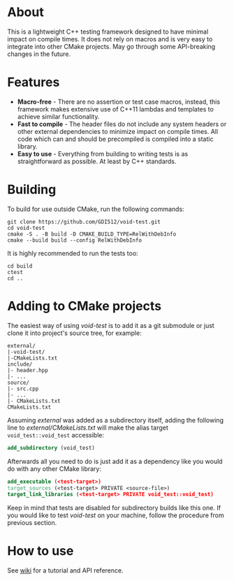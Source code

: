 # About
This is a lightweight C++ testing framework designed to have minimal impact on compile times.
It does not rely on macros and is very easy to integrate into other CMake projects.
May go through some API-breaking changes in the future.

# Features
* **Macro-free** - There are no assertion or test case macros, instead, this framework makes extensive use of C++11 lambdas and templates to achieve similar functionality.
* **Fast to compile** - The header files do not include any system headers or other external dependencies to minimize impact on compile times. All code which can and should be precompiled is compiled into a static library.
* **Easy to use** - Everything from building to writing tests is as straightforward as possible. At least by C++ standards.

# Building
To build for use outside CMake, run the following commands:

    git clone https://github.com/GDI512/void-test.git
    cd void-test
    cmake -S . -B build -D CMAKE_BUILD_TYPE=RelWithDebInfo
    cmake --build build --config RelWithDebInfo

It is highly recommended to run the tests too:

    cd build
    ctest
    cd ..

# Adding to CMake projects
The easiest way of using *void-test* is to add it as a git submodule or just clone it into project's source tree, for example:

    external/
    |-void-test/
    |-CMakeLists.txt
    include/
    |- header.hpp
    |- ...
    source/
    |- src.cpp
    |- ...
    |- CMakeLists.txt
    CMakeLists.txt

Assuming *external* was added as a subdirectory itself, adding the following line to *external/CMakeLists.txt* will make the alias target `void_test::void_test` accessible:

```cmake
add_subdirectory (void_test)
```

Afterwards all you need to do is just add it as a dependency like you would do with any other CMake library:

```cmake
add_executable (<test-target>)
target_sources (<test-target> PRIVATE <source-file>)
target_link_libraries (<test-target> PRIVATE void_test::void_test)
```

Keep in mind that tests are disabled for subdirectory builds like this one. If you would like to test *void-test* on your machine, follow the procedure from previous section.

# How to use

See [wiki](https://github.com/GDI512/void-test/wiki) for a tutorial and API reference.
